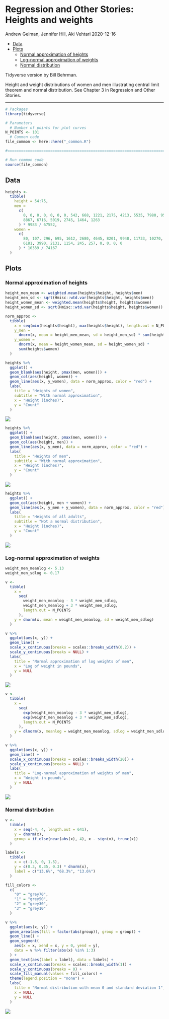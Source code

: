Regression and Other Stories: Heights and weights
================
Andrew Gelman, Jennifer Hill, Aki Vehtari
2020-12-16

-   [Data](#data)
-   [Plots](#plots)
    -   [Normal approximation of
        heights](#normal-approximation-of-heights)
    -   [Log-normal approximation of
        weights](#log-normal-approximation-of-weights)
    -   [Normal distribution](#normal-distribution)

Tidyverse version by Bill Behrman.

Height and weight distributions of women and men illustrating central
limit theorem and normal distribution. See Chapter 3 in Regression and
Other Stories.

------------------------------------------------------------------------

``` r
# Packages
library(tidyverse)

# Parameters
  # Number of points for plot curves
N_POINTS <- 101
  # Common code
file_common <- here::here("_common.R")

#===============================================================================

# Run common code
source(file_common)
```

## Data

``` r
heights <- 
  tibble(
    height = 54:75,
    men = 
      c(
        0, 0, 0, 0, 0, 0, 0, 542, 668, 1221, 2175, 4213, 5535, 7980, 9566, 9578,
        8867, 6716, 5019, 2745, 1464, 1263
      ) * 9983 / 67552,
    women =
      c(
        80, 107, 296, 695, 1612, 2680, 4645, 8201, 9948, 11733, 10270, 9942, 
        6181, 3990, 2131, 1154, 245, 257, 0, 0, 0, 0
      ) * 10339 / 74167
  )
```

## Plots

### Normal approximation of heights

``` r
height_men_mean <- weighted.mean(heights$height, heights$men)
height_men_sd <- sqrt(Hmisc::wtd.var(heights$height, heights$men))
height_women_mean <- weighted.mean(heights$height, heights$women)
height_women_sd <- sqrt(Hmisc::wtd.var(heights$height, heights$women))

norm_approx <- 
  tibble(
    x = seq(min(heights$height), max(heights$height), length.out = N_POINTS),
    y_men = 
      dnorm(x, mean = height_men_mean, sd = height_men_sd) * sum(heights$men),
    y_women = 
      dnorm(x, mean = height_women_mean, sd = height_women_sd) *
      sum(heights$women)
  )
```

``` r
heights %>% 
  ggplot() +
  geom_blank(aes(height, pmax(men, women))) +
  geom_col(aes(height, women)) +
  geom_line(aes(x, y_women), data = norm_approx, color = "red") +
  labs(
    title = "Heights of women",
    subtitle = "With normal approximation",
    x = "Height (inches)",
    y = "Count"
  )
```

<img src="heightweight_tv_files/figure-gfm/unnamed-chunk-4-1.png" style="display: block; margin: auto;" />

``` r
heights %>% 
  ggplot() +
  geom_blank(aes(height, pmax(men, women))) +
  geom_col(aes(height, men)) +
  geom_line(aes(x, y_men), data = norm_approx, color = "red") +
  labs(
    title = "Heights of men",
    subtitle = "With normal approximation",
    x = "Height (inches)",
    y = "Count"
  )
```

<img src="heightweight_tv_files/figure-gfm/unnamed-chunk-5-1.png" style="display: block; margin: auto;" />

``` r
heights %>% 
  ggplot() +
  geom_col(aes(height, men + women)) +
  geom_line(aes(x, y_men + y_women), data = norm_approx, color = "red") +
  labs(
    title = "Heights of all adults",
    subtitle = "Not a normal distribution",
    x = "Height (inches)",
    y = "Count"
  )
```

<img src="heightweight_tv_files/figure-gfm/unnamed-chunk-6-1.png" style="display: block; margin: auto;" />

### Log-normal approximation of weights

``` r
weight_men_meanlog <- 5.13
weight_men_sdlog <- 0.17
```

``` r
v <- 
  tibble(
    x = 
      seq(
        weight_men_meanlog - 3 * weight_men_sdlog,
        weight_men_meanlog + 3 * weight_men_sdlog,
        length.out = N_POINTS
      ),
    y = dnorm(x, mean = weight_men_meanlog, sd = weight_men_sdlog)
  )

v %>% 
  ggplot(aes(x, y)) +
  geom_line() +
  scale_x_continuous(breaks = scales::breaks_width(0.2)) +
  scale_y_continuous(breaks = NULL) +
  labs(
    title = "Normal approximation of log weights of men",
    x = "Log of weight in pounds",
    y = NULL
  )
```

<img src="heightweight_tv_files/figure-gfm/unnamed-chunk-8-1.png" style="display: block; margin: auto;" />

``` r
v <- 
  tibble(
    x = 
      seq(
        exp(weight_men_meanlog - 3 * weight_men_sdlog),
        exp(weight_men_meanlog + 3 * weight_men_sdlog),
        length.out = N_POINTS
      ),
    y = dlnorm(x, meanlog = weight_men_meanlog, sdlog = weight_men_sdlog)
  )

v %>% 
  ggplot(aes(x, y)) +
  geom_line() +
  scale_x_continuous(breaks = scales::breaks_width(20)) +
  scale_y_continuous(breaks = NULL) +
  labs(
    title = "Log-normal approximation of weights of men",
    x = "Weight in pounds",
    y = NULL
  )
```

<img src="heightweight_tv_files/figure-gfm/unnamed-chunk-9-1.png" style="display: block; margin: auto;" />

### Normal distribution

``` r
v <- 
  tibble(
    x = seq(-4, 4, length.out = 641),
    y = dnorm(x),
    group = if_else(near(abs(x), 4), x - sign(x), trunc(x))
  )

labels <- 
  tibble(
    x = c(-1.5, 0, 1.5),
    y = c(0.3, 0.35, 0.3) * dnorm(x),
    label = c("13.6%", "68.3%", "13.6%")
  )

fill_colors <- 
  c(
    "0" = "grey70",
    "1" = "grey50",
    "2" = "grey30",
    "3" = "grey10"
  )

v %>% 
  ggplot(aes(x, y)) +
  geom_area(aes(fill = factor(abs(group)), group = group)) +
  geom_line() +
  geom_segment(
    aes(x = x, xend = x, y = 0, yend = y),
    data = v %>% filter(abs(x) %in% 1:3)
  ) +
  geom_text(aes(label = label), data = labels) +
  scale_x_continuous(breaks = scales::breaks_width(1)) +
  scale_y_continuous(breaks = 0) +
  scale_fill_manual(values = fill_colors) +
  theme(legend.position = "none") +
  labs(
    title = "Normal distribution with mean 0 and standard deviation 1",
    x = NULL,
    y = NULL
  )
```

<img src="heightweight_tv_files/figure-gfm/unnamed-chunk-10-1.png" style="display: block; margin: auto;" />
